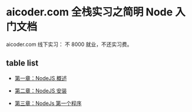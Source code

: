 # aicoder.com 全栈实习之简明 Node 入门文档

aicoder.com 线下实习： 不 8000 就业，不还实习费。

## table list

* [第一章：NodeJS 概述](./mds/01node.md)

* [第二章：NodeJS 安装](./mds/02install.md)

* [第三章：NodeJs 第一个程序](./mds/03helloworld.md)
